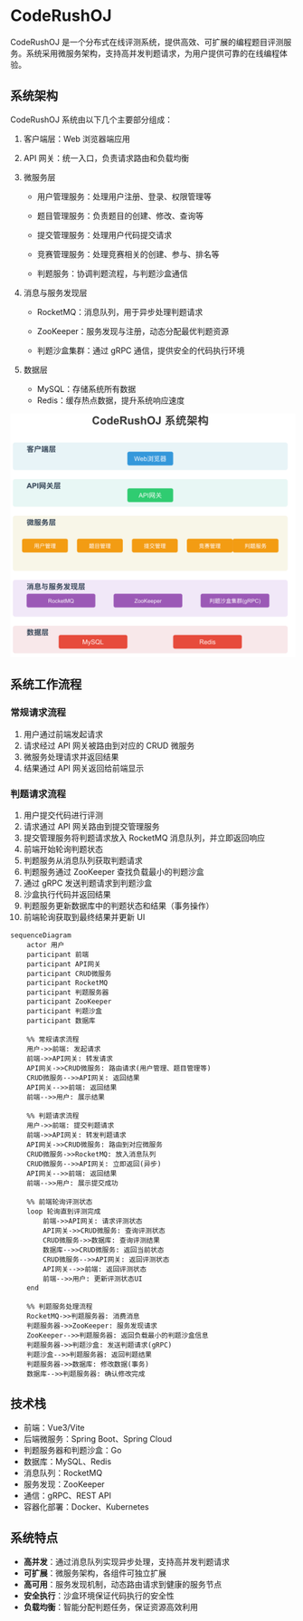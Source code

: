



# CodeRushOJ

CodeRushOJ 是一个分布式在线评测系统，提供高效、可扩展的编程题目评测服务。系统采用微服务架构，支持高并发判题请求，为用户提供可靠的在线编程体验。

## 系统架构

CodeRushOJ 系统由以下几个主要部分组成：

1. 客户端层：Web 浏览器端应用

2. API 网关：统一入口，负责请求路由和负载均衡

3. 微服务层

	- 用户管理服务：处理用户注册、登录、权限管理等

	- 题目管理服务：负责题目的创建、修改、查询等

	- 提交管理服务：处理用户代码提交请求

	- 竞赛管理服务：处理竞赛相关的创建、参与、排名等

	- 判题服务：协调判题流程，与判题沙盒通信

4. 消息与服务发现层

	- RocketMQ：消息队列，用于异步处理判题请求

	- ZooKeeper：服务发现与注册，动态分配最优判题资源

	- 判题沙盒集群：通过 gRPC 通信，提供安全的代码执行环境

5. 数据层

	* MySQL：存储系统所有数据
	* Redis：缓存热点数据，提升系统响应速度

![image-20250426084107314](https://raw.githubusercontent.com/HeZephyr/NewPicGoLibrary/main/img/image-20250426084107314.png)

## 系统工作流程

### 常规请求流程

1. 用户通过前端发起请求
2. 请求经过 API 网关被路由到对应的 CRUD 微服务
3. 微服务处理请求并返回结果
4. 结果通过 API 网关返回给前端显示

### 判题请求流程

1. 用户提交代码进行评测
2. 请求通过 API 网关路由到提交管理服务
3. 提交管理服务将判题请求放入 RocketMQ 消息队列，并立即返回响应
4. 前端开始轮询判题状态
5. 判题服务从消息队列获取判题请求
6. 判题服务通过 ZooKeeper 查找负载最小的判题沙盒
7. 通过 gRPC 发送判题请求到判题沙盒
8. 沙盒执行代码并返回结果
9. 判题服务更新数据库中的判题状态和结果（事务操作）
10. 前端轮询获取到最终结果并更新 UI

```mermaid
sequenceDiagram
    actor 用户
    participant 前端
    participant API网关
    participant CRUD微服务
    participant RocketMQ
    participant 判题服务器
    participant ZooKeeper
    participant 判题沙盒
    participant 数据库

    %% 常规请求流程
    用户->>前端: 发起请求
    前端->>API网关: 转发请求
    API网关->>CRUD微服务: 路由请求(用户管理、题目管理等)
    CRUD微服务-->>API网关: 返回结果
    API网关-->>前端: 返回结果
    前端-->>用户: 展示结果
    
    %% 判题请求流程
    用户->>前端: 提交判题请求
    前端->>API网关: 转发判题请求
    API网关->>CRUD微服务: 路由到对应微服务
    CRUD微服务->>RocketMQ: 放入消息队列
    CRUD微服务-->>API网关: 立即返回(异步)
    API网关-->>前端: 返回结果
    前端-->>用户: 展示提交成功
    
    %% 前端轮询评测状态
    loop 轮询直到评测完成
        前端->>API网关: 请求评测状态
        API网关->>CRUD微服务: 查询评测状态
        CRUD微服务->>数据库: 查询评测结果
        数据库-->>CRUD微服务: 返回当前状态
        CRUD微服务-->>API网关: 返回评测状态
        API网关-->>前端: 返回评测状态
        前端-->>用户: 更新评测状态UI
    end
    
    %% 判题服务处理流程
    RocketMQ->>判题服务器: 消费消息
    判题服务器->>ZooKeeper: 服务发现请求
    ZooKeeper-->>判题服务器: 返回负载最小的判题沙盒信息
    判题服务器->>判题沙盒: 发送判题请求(gRPC)
    判题沙盒-->>判题服务器: 返回判题结果
    判题服务器->>数据库: 修改数据(事务)
    数据库-->>判题服务器: 确认修改完成
```



## 技术栈

- 前端：Vue3/Vite
- 后端微服务：Spring Boot、Spring Cloud
- 判题服务器和判题沙盒：Go
- 数据库：MySQL、Redis
- 消息队列：RocketMQ
- 服务发现：ZooKeeper
- 通信：gRPC、REST API
- 容器化部署：Docker、Kubernetes

## 系统特点

- **高并发**：通过消息队列实现异步处理，支持高并发判题请求
- **可扩展**：微服务架构，各组件可独立扩展
- **高可用**：服务发现机制，动态路由请求到健康的服务节点
- **安全执行**：沙盒环境保证代码执行的安全性
- **负载均衡**：智能分配判题任务，保证资源高效利用